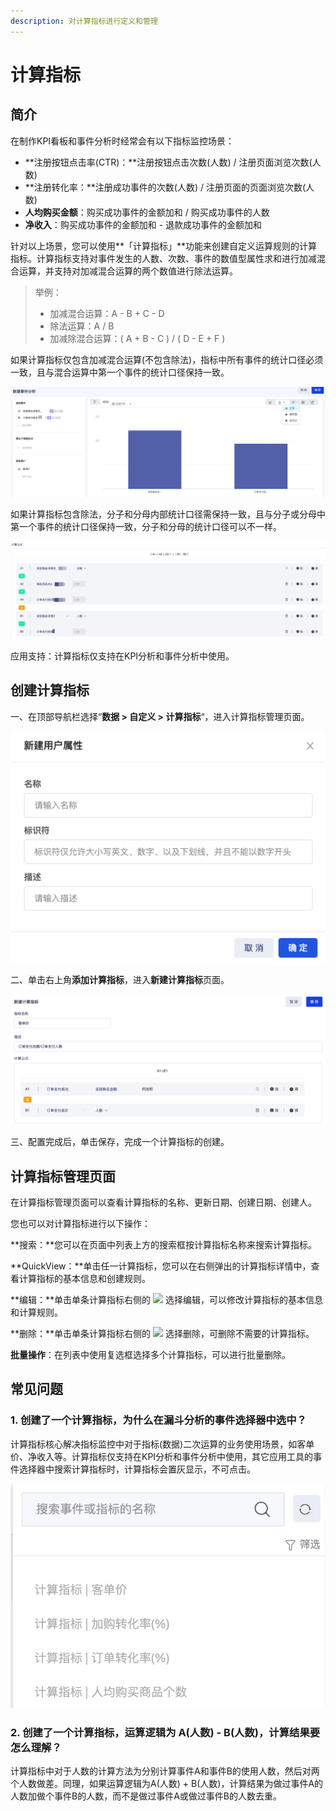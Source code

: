 ```yaml
---
description: 对计算指标进行定义和管理
---
```


# 计算指标

## 简介

在制作KPI看板和事件分析时经常会有以下指标监控场景：

* **注册按钮点击率\(CTR\)：**注册按钮点击次数\(人数\) / 注册页面浏览次数\(人数\)
* **注册转化率：**注册成功事件的次数\(人数\) / 注册页面的页面浏览次数\(人数\)
* **人均购买金额**：购买成功事件的金额加和 / 购买成功事件的人数
* **净收入**：购买成功事件的金额加和 - 退款成功事件的金额加和

针对以上场景，您可以使用**「计算指标」**功能来创建自定义运算规则的计算指标。计算指标支持对事件发生的人数、次数、事件的数值型属性求和进行加减混合运算，并支持对加减混合运算的两个数值进行除法运算。

> 举例：
>
> * 加减混合运算：A - B + C - D
> * 除法运算：A / B
> * 加减除混合运算：\( A + B - C \) / \( D - E + F \)

如果计算指标仅包含加减混合运算\(不包含除法\)，指标中所有事件的统计口径必须一致，且与混合运算中第一个事件的统计口径保持一致。

![&#x52A0;&#x51CF;&#x6DF7;&#x5408;&#x8FD0;&#x7B97;](../../../.gitbook/assets/image%20%28113%29.png)

如果计算指标包含除法，分子和分母内部统计口径需保持一致，且与分子或分母中第一个事件的统计口径保持一致，分子和分母的统计口径可以不一样。

![&#x9664;&#x6CD5;&#x8FD0;&#x7B97;](../../../.gitbook/assets/image%20%2814%29.png)

应用支持：计算指标仅支持在KPI分析和事件分析中使用。

## 创建计算指标

一、在顶部导航栏选择“**数据 &gt; 自定义 &gt; 计算指标**“，进入计算指标管理页面。

![&#x8BA1;&#x7B97;&#x6307;&#x6807;&#x7BA1;&#x7406;&#x9875;&#x9762;](../../../.gitbook/assets/image%20%28130%29.png)

二、单击右上角**添加计算指标**，进入**新建计算指标**页面。

![&#x65B0;&#x5EFA;&#x8BA1;&#x7B97;&#x6307;&#x6807;&#x9875;&#x9762;](../../../.gitbook/assets/image%20%2828%29.png)

三、配置完成后，单击保存，完成一个计算指标的创建。

## 计算指标管理页面

在计算指标管理页面可以查看计算指标的名称、更新日期、创建日期、创建人。

您也可以对计算指标进行以下操作：

**搜索：**您可以在页面中列表上方的搜索框按计算指标名称来搜索计算指标。

**QuickView：**单击任一计算指标，您可以在右侧弹出的计算指标详情中，查看计算指标的基本信息和创建规则。

**编辑：**单击单条计算指标右侧的 ![](https://docs.growingio.com/.gitbook/assets/-Lo08UtW7H58ehFKeZ4g-LsycTyZaItbL8_Wigcx-LsyfkaafJ-8X2utJ9BbE782B9E782B9E782B9.png) 选择编辑，可以修改计算指标的基本信息和计算规则。

**删除：**单击单条计算指标右侧的 ![](https://docs.growingio.com/.gitbook/assets/-Lo08UtW7H58ehFKeZ4g-LsycTyZaItbL8_Wigcx-LsyfkaafJ-8X2utJ9BbE782B9E782B9E782B9.png) 选择删除，可删除不需要的计算指标。

**批量操作**：在列表中使用复选框选择多个计算指标，可以进行批量删除。

## 常见问题

### 1. 创建了一个计算指标，为什么在漏斗分析的事件选择器中选中？

计算指标核心解决指标监控中对于指标\(数据\)二次运算的业务使用场景，如客单价、净收入等。计算指标仅支持在KPI分析和事件分析中使用，其它应用工具的事件选择器中搜索计算指标时，计算指标会置灰显示，不可点击。

![&#x6F0F;&#x6597;&#x7684;&#x4E8B;&#x4EF6;&#x9009;&#x62E9;&#x5668;](../../../.gitbook/assets/image%20%2866%29.png)

### 2. 创建了一个计算指标，运算逻辑为 A\(人数\) - B\(人数\)，计算结果要怎么理解？

计算指标中对于人数的计算方法为分别计算事件A和事件B的使用人数，然后对两个人数做差。同理，如果运算逻辑为A\(人数\) + B\(人数\)，计算结果为做过事件A的人数加做个事件B的人数，而不是做过事件A或做过事件B的人数去重。

